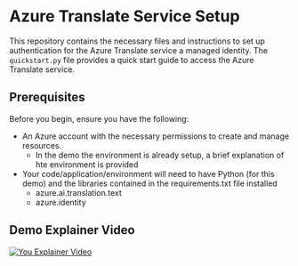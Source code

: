 # Azure Translate Service Setup

This repository contains the necessary files and instructions to set up authentication for the Azure Translate service a managed identity. The `quickstart.py` file provides a quick start guide to access the Azure Translate service.

## Prerequisites

Before you begin, ensure you have the following:

- An Azure account with the necessary permissions to create and manage resources.
  - In the demo the environment is already setup, a brief explanation of hte environment is provided
- Your code/application/environment will need to have Python (for this demo) and the libraries contained in the requirements.txt file installed
  - azure.ai.translation.text
  - azure.identity

## Demo Explainer Video

[![You Explainer Video](https://i9.ytimg.com/vi_webp/egXmSItQR8Y/mqdefault_custom_1.webp?v=670fa07d&sqp=CPjjwbgG&rs=AOn4CLCl4a-XT2GLwLanzBobcLjbO25ouA)](https://youtu.be/egXmSItQR8Y)
